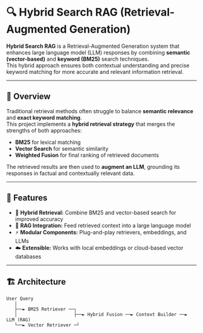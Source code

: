 # 🔍 Hybrid Search RAG (Retrieval-Augmented Generation)

**Hybrid Search RAG** is a Retrieval-Augmented Generation system that enhances large language model (LLM) responses by combining **semantic (vector-based)** and **keyword (BM25)** search techniques.  
This hybrid approach ensures both contextual understanding and precise keyword matching for more accurate and relevant information retrieval.

---

## 🧠 Overview

Traditional retrieval methods often struggle to balance **semantic relevance** and **exact keyword matching**.  
This project implements a **hybrid retrieval strategy** that merges the strengths of both approaches:

- **BM25** for lexical matching  
- **Vector Search** for semantic similarity  
- **Weighted Fusion** for final ranking of retrieved documents  

The retrieved results are then used to **augment an LLM**, grounding its responses in factual and contextually relevant data.

---

## 🚀 Features

- 🧩 **Hybrid Retrieval:** Combine BM25 and vector-based search for improved accuracy  
- 🤖 **RAG Integration:** Feed retrieved context into a large language model  
- ⚡ **Modular Components:** Plug-and-play retrievers, embeddings, and LLMs    
- ☁️ **Extensible:** Works with local embeddings or cloud-based vector databases  

---

## 🏗️ Architecture

```text
User Query
   │
   ├──► BM25 Retriever ──┐
   │                     ├──► Hybrid Fusion ──► Context Builder ──► LLM (RAG)
   └──► Vector Retriever ─┘
